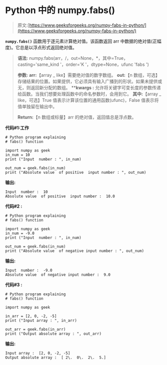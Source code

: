# Python 中的 numpy.fabs()

> 原文:[https://www.geeksforgeeks.org/numpy-fabs-in-python/](https://www.geeksforgeeks.org/numpy-fabs-in-python/)

**`numpy.fabs()`** 函数用于逐元素计算绝对值。该函数返回 arr 中数据的绝对值(正幅度)。它总是以浮点形式返回绝对值。

> **语法:** numpy.fabs(arr，/，out=None，*，其中=True，casting='same_kind '，order='K '，dtype=None，ufunc 'fabs ')
> 
> **参数:**
> **arr:**【array _ like】需要绝对值的数字数组。
> **out:**【n 数组，可选】存储结果的位置。如果提供，它必须具有输入广播到的形状。如果未提供或无，则返回新分配的数组。
> ****kwargs :** 允许将关键字可变长度的参数传递给函数。当我们想要处理函数中的命名参数时，会用到它。
> **其中:**【array _ like，可选】True 值表示计算该位置的通用函数(ufunc)，False 值表示将值单独留在输出中。
> 
> **Return:**【n 数组或标量】arr 的绝对值，返回值总是浮点数。

**代码#1:工作**

```
# Python program explaining
# fabs() function

import numpy as geek
in_num = 10
print ("Input  number : ", in_num)

out_num = geek.fabs(in_num) 
print ("Absolute value  of positive  input number : ", out_num) 
```

**输出:**

```
Input  number :  10
Absolute value  of positive  input number :  10.0

```

**代码#2 :**

```
# Python program explaining
# fabs() function

import numpy as geek
in_num = -9.0
print ("Input  number : ", in_num)

out_num = geek.fabs(in_num) 
print ("Absolute value  of negative input number : ", out_num) 
```

**输出:**

```
Input  number :  -9.0
Absolute value  of negative input number :  9.0

```

**代码#3 :**

```
# Python program explaining
# fabs() function

import numpy as geek

in_arr = [2, 0, -2, -5]
print ("Input array : ", in_arr)

out_arr = geek.fabs(in_arr) 
print ("Output absolute array : ", out_arr) 
```

**输出:**

```
Input array :  [2, 0, -2, -5]
Output absolute array :  [ 2\.  0\.  2\.  5.]

```